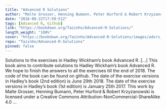 ```yaml
---
title: "Advanced R Solutions"
author: "Malte Grosser, Henning Bumann, Peter Hurford & Robert Krzyzanowski"
date: "2018-09-22T17:50:51Z"
tags: [Advanced R, Github]
link: "https://bookdown.org/Tazinho/Advanced-R-Solutions/"
length_weight: "100%"
cover: "https://bookdown.org/Tazinho/Advanced-R-Solutions/images/advrs_cover3.png"
repo: "Tazinho/Advanced-R-Solutions"
pinned: false
---
```


Solutions to the exercises in Hadley Wickham’s book Advanced R. [...] This book aims to contribute solutions to Hadley Wickham’s book Advanced R. We hope to finish the answers to all the exercises till the end of 2018. The code of the book can be found on github. The date of the exercise versions in Hadley’s book (2nd edition) is June 29th 2018. The date of the exercise versions in Hadley’s book (1st edition) is January 25th 2017. This work by Malte Grosser, Henning Bumann, Peter Hurford & Robert Krzyzanowski is licensed under a Creative Commons Attribution-NonCommercial-ShareAlike 4.0 ...
